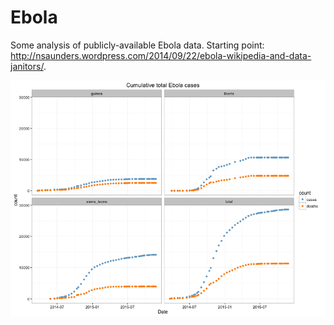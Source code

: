 # Ebola

Some analysis of publicly-available Ebola data. Starting point: http://nsaunders.wordpress.com/2014/09/22/ebola-wikipedia-and-data-janitors/.

![](https://github.com/neilfws/Ebola/raw/master/output/ebola.png)
